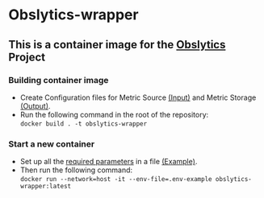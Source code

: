 # Obslytics-wrapper
## This is a container image for the [Obslytics](https://github.com/thanos-community/obslytics) Project

### Building container image
* Create Configuration files for Metric Source [(Input)](https://github.com/4n4nd/obslytics-wrapper/blob/a4ef9dcc7c463b0c434308a74c5e07adb8a7b8fd/example-input-config.yaml) 
    and Metric Storage [(Output)](https://github.com/4n4nd/obslytics-wrapper/blob/a4ef9dcc7c463b0c434308a74c5e07adb8a7b8fd/example-storage-config.yaml).
* Run the following command in the root of the repository: <br>
    `docker build . -t obslytics-wrapper`
  
### Start a new container
* Set up all the [required parameters](https://github.com/4n4nd/obslytics-wrapper/blob/main/run.sh#L1-L12) 
    in a file [(Example)](https://github.com/4n4nd/obslytics-wrapper/blob/main/.env-example).
* Then run the following command: <br>
    `docker run --network=host -it --env-file=.env-example obslytics-wrapper:latest`